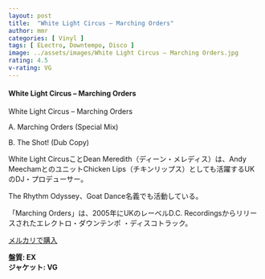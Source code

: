 ```yaml
---
layout: post
title:  "White Light Circus – Marching Orders"
author: mmr
categories: [ Vinyl ]
tags: [ ELectro, Downtempo, Disco ]
image: ../assets/images/White Light Circus – Marching Orders.jpg
rating: 4.5
v-rating: VG
---
```


#### White Light Circus – Marching Orders

White Light Circus – Marching Orders

A. Marching Orders (Special Mix)

B. The Shot! (Dub Copy)

White Light CircusことDean Meredith（ディーン・メレディス）は、Andy MeechamとのユニットChicken Lips（チキンリップス）としても活躍するUKのDJ・プロデューサー。

The Rhythm Odyssey、Goat Dance名義でも活動している。

「Marching Orders」は、2005年にUKのレーベルD.C. Recordingsからリリースされたエレクトロ・ダウンテンポ ・ディスコトラック。


[メルカリで購入](https://jp.mercari.com/item/m33139936589?afid=6142608987)


<div class="mt-4 mb-4 d-flex align-items-center">
<strong class="mr-1">盤質: EX</strong>
</div>
<div class="mt-4 mb-4 d-flex align-items-center">
<strong class="mr-1">ジャケット: VG</strong>
</div>
